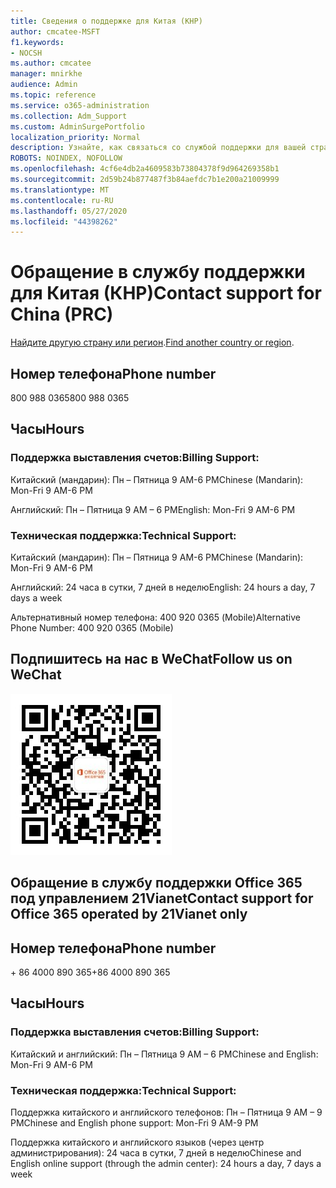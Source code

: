 ```yaml
---
title: Сведения о поддержке для Китая (КНР)
author: cmcatee-MSFT
f1.keywords:
- NOCSH
ms.author: cmcatee
manager: mnirkhe
audience: Admin
ms.topic: reference
ms.service: o365-administration
ms.collection: Adm_Support
ms.custom: AdminSurgePortfolio
localization_priority: Normal
description: Узнайте, как связаться со службой поддержки для вашей страны или региона.
ROBOTS: NOINDEX, NOFOLLOW
ms.openlocfilehash: 4cf6e4db2a4609583b73804378f9d964269358b1
ms.sourcegitcommit: 2d59b24b877487f3b84aefdc7b1e200a21009999
ms.translationtype: MT
ms.contentlocale: ru-RU
ms.lasthandoff: 05/27/2020
ms.locfileid: "44398262"
---
```

# <a name="contact-support-for-china-prc"></a><span data-ttu-id="a7706-103">Обращение в службу поддержки для Китая (КНР)</span><span class="sxs-lookup"><span data-stu-id="a7706-103">Contact support for China (PRC)</span></span>

<span data-ttu-id="a7706-104">[Найдите другую страну или регион](../contact-support-for-business-products.md).</span><span class="sxs-lookup"><span data-stu-id="a7706-104">[Find another country or region](../contact-support-for-business-products.md).</span></span>

## <a name="phone-number"></a><span data-ttu-id="a7706-105">Номер телефона</span><span class="sxs-lookup"><span data-stu-id="a7706-105">Phone number</span></span>
<span data-ttu-id="a7706-106">800 988 0365</span><span class="sxs-lookup"><span data-stu-id="a7706-106">800 988 0365</span></span>

## <a name="hours"></a><span data-ttu-id="a7706-107">Часы</span><span class="sxs-lookup"><span data-stu-id="a7706-107">Hours</span></span>
### <a name="billing-support"></a><span data-ttu-id="a7706-108">Поддержка выставления счетов:</span><span class="sxs-lookup"><span data-stu-id="a7706-108">Billing Support:</span></span>

<span data-ttu-id="a7706-109">Китайский (мандарин): Пн – Пятница 9 AM-6 PM</span><span class="sxs-lookup"><span data-stu-id="a7706-109">Chinese (Mandarin): Mon-Fri 9 AM-6 PM</span></span>

<span data-ttu-id="a7706-110">Английский: Пн – Пятница 9 AM – 6 PM</span><span class="sxs-lookup"><span data-stu-id="a7706-110">English: Mon-Fri 9 AM-6 PM</span></span>

### <a name="technical-support"></a><span data-ttu-id="a7706-111">Техническая поддержка:</span><span class="sxs-lookup"><span data-stu-id="a7706-111">Technical Support:</span></span>

<span data-ttu-id="a7706-112">Китайский (мандарин): Пн – Пятница 9 AM-6 PM</span><span class="sxs-lookup"><span data-stu-id="a7706-112">Chinese (Mandarin): Mon-Fri 9 AM-6 PM</span></span>

<span data-ttu-id="a7706-113">Английский: 24 часа в сутки, 7 дней в неделю</span><span class="sxs-lookup"><span data-stu-id="a7706-113">English: 24 hours a day, 7 days a week</span></span>

<span data-ttu-id="a7706-114">Альтернативный номер телефона: 400 920 0365 (Mobile)</span><span class="sxs-lookup"><span data-stu-id="a7706-114">Alternative Phone Number: 400 920 0365 (Mobile)</span></span>

## <a name="follow-us-on-wechat"></a><span data-ttu-id="a7706-115">Подпишитесь на нас в WeChat</span><span class="sxs-lookup"><span data-stu-id="a7706-115">Follow us on WeChat</span></span>
![QR код WeChat](../../media/4d8fe09c-1a11-4cd8-be4c-75add8dccddd.jpg)

## <a name="contact-support-for-office-365-operated-by-21vianet-only"></a><span data-ttu-id="a7706-117">Обращение в службу поддержки Office 365 под управлением 21Vianet</span><span class="sxs-lookup"><span data-stu-id="a7706-117">Contact support for Office 365 operated by 21Vianet only</span></span>
## <a name="phone-number"></a><span data-ttu-id="a7706-118">Номер телефона</span><span class="sxs-lookup"><span data-stu-id="a7706-118">Phone number</span></span>
<span data-ttu-id="a7706-119">+ 86 4000 890 365</span><span class="sxs-lookup"><span data-stu-id="a7706-119">+86 4000 890 365</span></span>

## <a name="hours"></a><span data-ttu-id="a7706-120">Часы</span><span class="sxs-lookup"><span data-stu-id="a7706-120">Hours</span></span>
### <a name="billing-support"></a><span data-ttu-id="a7706-121">Поддержка выставления счетов:</span><span class="sxs-lookup"><span data-stu-id="a7706-121">Billing Support:</span></span>

<span data-ttu-id="a7706-122">Китайский и английский: Пн – Пятница 9 AM – 6 PM</span><span class="sxs-lookup"><span data-stu-id="a7706-122">Chinese and English: Mon-Fri 9 AM-6 PM</span></span>

### <a name="technical-support"></a><span data-ttu-id="a7706-123">Техническая поддержка:</span><span class="sxs-lookup"><span data-stu-id="a7706-123">Technical Support:</span></span>

<span data-ttu-id="a7706-124">Поддержка китайского и английского телефонов: Пн – Пятница 9 AM – 9 PM</span><span class="sxs-lookup"><span data-stu-id="a7706-124">Chinese and English phone support: Mon-Fri 9 AM-9 PM</span></span>

<span data-ttu-id="a7706-125">Поддержка китайского и английского языков (через центр администрирования): 24 часа в сутки, 7 дней в неделю</span><span class="sxs-lookup"><span data-stu-id="a7706-125">Chinese and English online support (through the admin center): 24 hours a day, 7 days a week</span></span>

